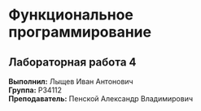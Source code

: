# Функциональное программирование
## Лабораторная работа 4

**Выполнил:** Лыщев Иван Антонович \
**Группа:** P34112 \
**Преподаватель:** Пенской Александр Владимирович